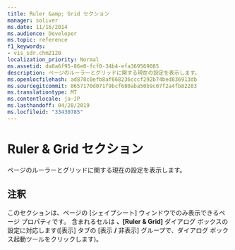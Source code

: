 ```yaml
---
title: Ruler &amp; Grid セクション
manager: soliver
ms.date: 11/16/2014
ms.audience: Developer
ms.topic: reference
f1_keywords:
- vis_sdr.chm2120
localization_priority: Normal
ms.assetid: da8a6f95-86e0-fcf0-34b4-efa369569085
description: ページのルーラーとグリッドに関する現在の設定を表示します。
ms.openlocfilehash: ad878c0efb8af668236cccf292b74bed836913db
ms.sourcegitcommit: 8657170d071f9bcf680aba50b9c07f2a4fb82283
ms.translationtype: MT
ms.contentlocale: ja-JP
ms.lasthandoff: 04/28/2019
ms.locfileid: "33430785"
---
```

# <a name="ruler-amp-grid-section"></a>Ruler &amp; Grid セクション

ページのルーラーとグリッドに関する現在の設定を表示します。
  
## <a name="remarks"></a>注釈

このセクションは、ページの [シェイプシート] ウィンドウでのみ表示できるページ プロパティです。 含まれるセルは **、[Ruler &amp; Grid]** ダイアログ ボックスの設定に対応します([表示] タブの [表示 **/** 非表示] グループで、ダイアログ ボックス起動ツールをクリックします)。 
  

